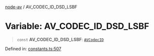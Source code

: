 [node-av](../globals.md) / AV\_CODEC\_ID\_DSD\_LSBF

# Variable: AV\_CODEC\_ID\_DSD\_LSBF

> `const` **AV\_CODEC\_ID\_DSD\_LSBF**: [`AVCodecID`](../type-aliases/AVCodecID.md)

Defined in: [constants.ts:507](https://github.com/seydx/av/blob/f8631fc881b394300b1479f511d55cf1c370a87f/src/constants/constants.ts#L507)
